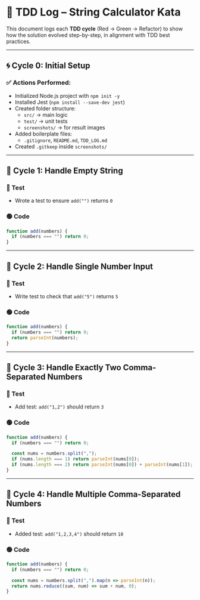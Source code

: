# 📘 TDD Log – String Calculator Kata

This document logs each **TDD cycle** (Red → Green → Refactor) to show how the solution evolved step-by-step, in alignment with TDD best practices.

---

## 🌀 Cycle 0: Initial Setup

### ✅ Actions Performed:
- Initialized Node.js project with `npm init -y`
- Installed Jest (`npm install --save-dev jest`)
- Created folder structure:
  - `src/` → main logic
  - `test/` → unit tests
  - `screenshots/` → for result images
- Added boilerplate files:
  - `.gitignore`, `README.md`, `TDD_LOG.md`
- Created `.gitkeep` inside `screenshots/`

---

## 🧪 Cycle 1: Handle Empty String

### 🔴 Test
- Wrote a test to ensure `add("")` returns `0`

### 🟢 Code
```js
function add(numbers) {
  if (numbers === "") return 0;
}
```
---

## 🧪 Cycle 2: Handle Single Number Input

### 🔴 Test
- Write test to check that `add("5")` returns `5`

### 🟢 Code
```js
function add(numbers) {
  if (numbers === "") return 0;
  return parseInt(numbers);
}
```
---

## 🧪 Cycle 3: Handle Exactly Two Comma-Separated Numbers

### 🔴 Test
- Add test: `add("1,2")` should return `3`

### 🟢 Code
```js
function add(numbers) {
  if (numbers === "") return 0;

  const nums = numbers.split(",");
  if (nums.length === 1) return parseInt(nums[0]);
  if (nums.length === 2) return parseInt(nums[0]) + parseInt(nums[1]);
}
```
---

## 🧪 Cycle 4: Handle Multiple Comma-Separated Numbers

### 🔴 Test
- Added test: `add("1,2,3,4")` should return `10`

### 🟢 Code
```js
function add(numbers) {
  if (numbers === "") return 0;

  const nums = numbers.split(",").map(n => parseInt(n));
  return nums.reduce((sum, num) => sum + num, 0);
}
```